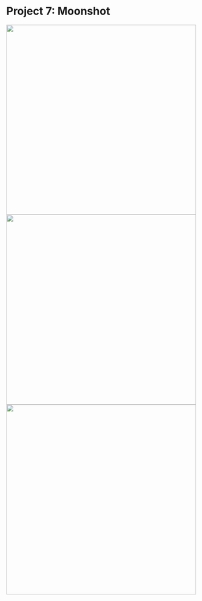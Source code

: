 # Project 7: Moonshot

<img src="https://user-images.githubusercontent.com/35319467/106857787-7d0ad200-6675-11eb-9f15-e4843ef1ecfe.png" width="500">

<img src="https://user-images.githubusercontent.com/35319467/106857814-8bf18480-6675-11eb-91bb-2c12dcceffe9.png" width="500">

<img src="https://user-images.githubusercontent.com/35319467/106857833-93b12900-6675-11eb-8382-25363ea6933c.png" width="500">
